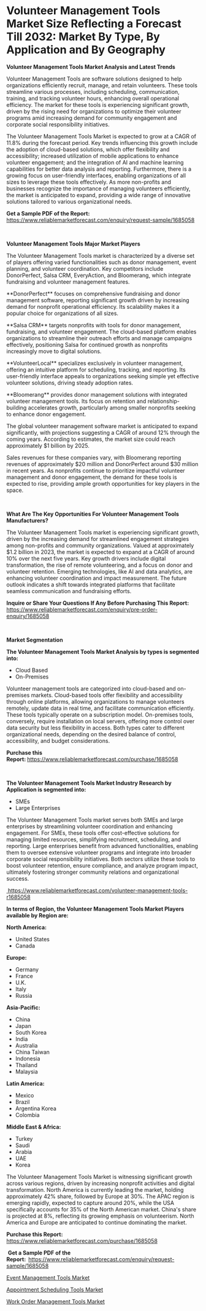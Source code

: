 <p><h1>Volunteer Management Tools Market Size Reflecting a Forecast Till 2032: Market By Type, By Application and By Geography</h1></p><p><strong>Volunteer Management Tools Market Analysis and Latest Trends</strong></p>
<p><p>Volunteer Management Tools are software solutions designed to help organizations efficiently recruit, manage, and retain volunteers. These tools streamline various processes, including scheduling, communication, training, and tracking volunteer hours, enhancing overall operational efficiency. The market for these tools is experiencing significant growth, driven by the rising need for organizations to optimize their volunteer programs amid increasing demand for community engagement and corporate social responsibility initiatives.</p><p>The Volunteer Management Tools Market is expected to grow at a CAGR of 11.8% during the forecast period. Key trends influencing this growth include the adoption of cloud-based solutions, which offer flexibility and accessibility; increased utilization of mobile applications to enhance volunteer engagement; and the integration of AI and machine learning capabilities for better data analysis and reporting. Furthermore, there is a growing focus on user-friendly interfaces, enabling organizations of all sizes to leverage these tools effectively. As more non-profits and businesses recognize the importance of managing volunteers efficiently, the market is anticipated to expand, providing a wide range of innovative solutions tailored to various organizational needs.</p></p>
<p><strong>Get a Sample PDF of the Report:&nbsp;</strong> <a href="https://www.reliablemarketforecast.com/enquiry/request-sample/1685058?utm_campaign=1840&utm_medium=2&utm_source=Github&utm_content=ia&utm_term=10032025&utm_id=volunteer-management-tools">https://www.reliablemarketforecast.com/enquiry/request-sample/1685058</a></p>
<p>&nbsp;</p>
<p><strong>Volunteer Management Tools Major Market Players</strong></p>
<p><p>The Volunteer Management Tools market is characterized by a diverse set of players offering varied functionalities such as donor management, event planning, and volunteer coordination. Key competitors include DonorPerfect, Salsa CRM, EveryAction, and Bloomerang, which integrate fundraising and volunteer management features. </p><p>**DonorPerfect** focuses on comprehensive fundraising and donor management software, reporting significant growth driven by increasing demand for nonprofit operational efficiency. Its scalability makes it a popular choice for organizations of all sizes.</p><p>**Salsa CRM** targets nonprofits with tools for donor management, fundraising, and volunteer engagement. The cloud-based platform enables organizations to streamline their outreach efforts and manage campaigns effectively, positioning Salsa for continued growth as nonprofits increasingly move to digital solutions.</p><p>**VolunteerLocal** specializes exclusively in volunteer management, offering an intuitive platform for scheduling, tracking, and reporting. Its user-friendly interface appeals to organizations seeking simple yet effective volunteer solutions, driving steady adoption rates.</p><p>**Bloomerang** provides donor management solutions with integrated volunteer management tools. Its focus on retention and relationship-building accelerates growth, particularly among smaller nonprofits seeking to enhance donor engagement.</p><p>The global volunteer management software market is anticipated to expand significantly, with projections suggesting a CAGR of around 12% through the coming years. According to estimates, the market size could reach approximately $1 billion by 2025.</p><p>Sales revenues for these companies vary, with Bloomerang reporting revenues of approximately $20 million and DonorPerfect around $30 million in recent years. As nonprofits continue to prioritize impactful volunteer management and donor engagement, the demand for these tools is expected to rise, providing ample growth opportunities for key players in the space.</p></p>
<p>&nbsp;</p>
<p><strong>What Are The Key Opportunities For Volunteer Management Tools Manufacturers?</strong></p>
<p><p>The Volunteer Management Tools market is experiencing significant growth, driven by the increasing demand for streamlined engagement strategies among non-profits and community organizations. Valued at approximately $1.2 billion in 2023, the market is expected to expand at a CAGR of around 10% over the next five years. Key growth drivers include digital transformation, the rise of remote volunteering, and a focus on donor and volunteer retention. Emerging technologies, like AI and data analytics, are enhancing volunteer coordination and impact measurement. The future outlook indicates a shift towards integrated platforms that facilitate seamless communication and fundraising efforts.</p></p>
<p><strong>Inquire or Share Your Questions If Any Before Purchasing This Report:</strong> <a href="https://www.reliablemarketforecast.com/enquiry/pre-order-enquiry/1685058?utm_campaign=1840&utm_medium=2&utm_source=Github&utm_content=ia&utm_term=10032025&utm_id=volunteer-management-tools">https://www.reliablemarketforecast.com/enquiry/pre-order-enquiry/1685058</a></p>
<p>&nbsp;</p>
<p><strong>Market Segmentation</strong></p>
<p><strong>The Volunteer Management Tools Market Analysis by types is segmented into:</strong></p>
<p><ul><li>Cloud Based</li><li>On-Premises</li></ul></p>
<p><p>Volunteer management tools are categorized into cloud-based and on-premises markets. Cloud-based tools offer flexibility and accessibility through online platforms, allowing organizations to manage volunteers remotely, update data in real time, and facilitate communication efficiently. These tools typically operate on a subscription model. On-premises tools, conversely, require installation on local servers, offering more control over data security but less flexibility in access. Both types cater to different organizational needs, depending on the desired balance of control, accessibility, and budget considerations.</p></p>
<p><strong>Purchase this Report:&nbsp;</strong><a href="https://www.reliablemarketforecast.com/purchase/1685058?utm_campaign=1840&utm_medium=2&utm_source=Github&utm_content=ia&utm_term=10032025&utm_id=volunteer-management-tools">https://www.reliablemarketforecast.com/purchase/1685058</a></p>
<p>&nbsp;</p>
<p><strong>The Volunteer Management Tools Market Industry Research by Application is segmented into:</strong></p>
<p><ul><li>SMEs</li><li>Large Enterprises</li></ul></p>
<p><p>The Volunteer Management Tools market serves both SMEs and large enterprises by streamlining volunteer coordination and enhancing engagement. For SMEs, these tools offer cost-effective solutions for managing limited resources, simplifying recruitment, scheduling, and reporting. Large enterprises benefit from advanced functionalities, enabling them to oversee extensive volunteer programs and integrate into broader corporate social responsibility initiatives. Both sectors utilize these tools to boost volunteer retention, ensure compliance, and analyze program impact, ultimately fostering stronger community relations and organizational success.</p></p>
<p><a href="https://www.reliablemarketforecast.com/volunteer-management-tools-r1685058?utm_campaign=1840&utm_medium=2&utm_source=Github&utm_content=ia&utm_term=10032025&utm_id=volunteer-management-tools">&nbsp;https://www.reliablemarketforecast.com/volunteer-management-tools-r1685058</a></p>
<p><strong>In terms of Region, the Volunteer Management Tools Market Players available by Region are:</strong></p>
<p>
    <p> <strong> North America: </strong>
        <ul>
            <li>United States</li>
            <li>Canada</li>
        </ul>
        </p> 
    <p> <strong> Europe: </strong>
        <ul>
            <li>Germany</li>
            <li>France</li>
            <li>U.K.</li>
            <li>Italy</li>
            <li>Russia</li>
        </ul>
        </p> 
    <p> <strong> Asia-Pacific: </strong>
        <ul>
            <li>China</li>
            <li>Japan</li>
            <li>South Korea</li>
            <li>India</li>
            <li>Australia</li>
            <li>China Taiwan</li>
            <li>Indonesia</li>
            <li>Thailand</li>
            <li>Malaysia</li>
        </ul>
        </p> 
    <p> <strong> Latin America: </strong>
        <ul>
            <li>Mexico</li>
            <li>Brazil</li>
            <li>Argentina Korea</li>
            <li>Colombia</li>
        </ul>
        </p> 
    <p> <strong> Middle East & Africa: </strong>
        <ul>
            <li>Turkey</li>
            <li>Saudi</li>
            <li>Arabia</li>
            <li>UAE</li>
            <li>Korea</li>
        </ul>
    </p>
    </p>
<p><p>The Volunteer Management Tools Market is witnessing significant growth across various regions, driven by increasing nonprofit activities and digital transformation. North America is currently leading the market, holding approximately 42% share, followed by Europe at 30%. The APAC region is emerging rapidly, expected to capture around 20%, while the USA specifically accounts for 35% of the North American market. China's share is projected at 8%, reflecting its growing emphasis on volunteerism. North America and Europe are anticipated to continue dominating the market.</p></p>
<p><strong>Purchase this Report: </strong><a href="https://www.reliablemarketforecast.com/purchase/1685058?utm_campaign=1840&utm_medium=2&utm_source=Github&utm_content=ia&utm_term=10032025&utm_id=volunteer-management-tools">https://www.reliablemarketforecast.com/purchase/1685058</a></p>
<p>&nbsp;<strong>Get a Sample PDF of the Report:&nbsp;&nbsp;</strong><a href="https://www.reliablemarketforecast.com/enquiry/request-sample/1685058?utm_campaign=1840&utm_medium=2&utm_source=Github&utm_content=ia&utm_term=10032025&utm_id=volunteer-management-tools">https://www.reliablemarketforecast.com/enquiry/request-sample/1685058</a></p>
<p><strong></strong></p>
<p><p><a href="https://github.com/arionmp/Market-Research-Report-List-5/blob/main/event-management-tools-market.md?utm_campaign=1840&utm_medium=2&utm_source=Github&utm_content=ia&utm_term=10032025&utm_id=volunteer-management-tools">Event Management Tools Market</a></p><p><a href="https://github.com/vimar16th/Market-Research-Report-List-7/blob/main/appointment-scheduling-tools-market.md?utm_campaign=1840&utm_medium=2&utm_source=Github&utm_content=ia&utm_term=10032025&utm_id=volunteer-management-tools">Appointment Scheduling Tools Market</a></p><p><a href="https://github.com/sacmatidora/Market-Research-Report-List-1/blob/main/work-order-management-tools-market.md?utm_campaign=1840&utm_medium=2&utm_source=Github&utm_content=ia&utm_term=10032025&utm_id=volunteer-management-tools">Work Order Management Tools Market</a></p></p>